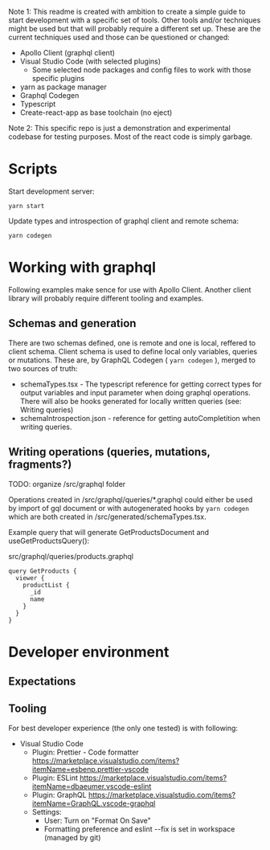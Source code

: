 Note 1: This readme is created with ambition to create a simple guide to start development with a specific set of tools. Other tools and/or techniques might be used but that will probably require a different set up. These are the current techniques used and those can be questioned or changed:

- Apollo Client (graphql client)
- Visual Studio Code (with selected plugins)
  - Some selected node packages and config files to work with those specific plugins
- yarn as package manager
- Graphql Codegen
- Typescript
- Create-react-app as base toolchain (no eject)

Note 2: This specific repo is just a demonstration and experimental codebase for testing purposes. Most of the react code is simply garbage.

# Scripts

Start development server:

`yarn start`

Update types and introspection of graphql client and remote schema:

`yarn codegen`

# Working with graphql

Following examples make sence for use with Apollo Client. Another client library will probably require different tooling and examples.

## Schemas and generation

There are two schemas defined, one is remote and one is local, reffered to client schema. Client schema is used to define local only variables, queries or mutations. These are, by GraphQL Codegen ( `yarn codegen` ), merged to two sources of truth:

- schemaTypes.tsx - The typescript reference for getting correct types for output variables and input parameter when doing graphql operations. There will also be hooks generated for locally written queries (see: Writing queries)
- schemaIntrospection.json - reference for getting autoCompletition when writing queries.

## Writing operations (queries, mutations, fragments?)

TODO: organize /src/graphql folder

Operations created in /src/graphql/queries/\*.graphql could either be used by import of gql document or with autogenerated hooks by `yarn codegen` which are both created in /src/generated/schemaTypes.tsx.

Example query that will generate GetProductsDocument and useGetProductsQuery():

src/graphql/queries/products.graphql

```
query GetProducts {
  viewer {
    productList {
      _id
      name
    }
  }
}
```

# Developer environment

## Expectations

## Tooling

For best developer experience (the only one tested) is with following:

- Visual Studio Code
  - Plugin: Prettier - Code formatter https://marketplace.visualstudio.com/items?itemName=esbenp.prettier-vscode
  - Plugin: ESLint https://marketplace.visualstudio.com/items?itemName=dbaeumer.vscode-eslint
  - Plugin: GraphQL https://marketplace.visualstudio.com/items?itemName=GraphQL.vscode-graphql
  - Settings:
    - User: Turn on "Format On Save"
    - Formatting preference and eslint --fix is set in workspace (managed by git)
